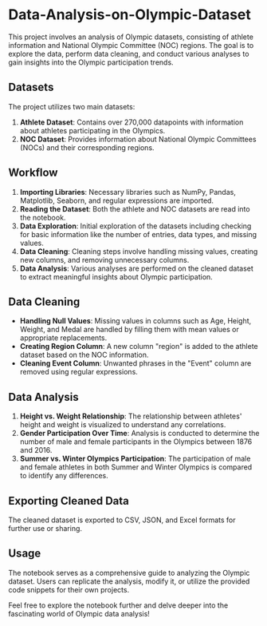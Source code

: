 # Data-Analysis-on-Olympic-Dataset

This project involves an analysis of Olympic datasets, consisting of athlete information and National Olympic Committee (NOC) regions. The goal is to explore the data, perform data cleaning, and conduct various analyses to gain insights into the Olympic participation trends.

## Datasets

The project utilizes two main datasets:

1. **Athlete Dataset**: Contains over 270,000 datapoints with information about athletes participating in the Olympics.
2. **NOC Dataset**: Provides information about National Olympic Committees (NOCs) and their corresponding regions.

## Workflow

1. **Importing Libraries**: Necessary libraries such as NumPy, Pandas, Matplotlib, Seaborn, and regular expressions are imported.
2. **Reading the Dataset**: Both the athlete and NOC datasets are read into the notebook.
3. **Data Exploration**: Initial exploration of the datasets including checking for basic information like the number of entries, data types, and missing values.
4. **Data Cleaning**: Cleaning steps involve handling missing values, creating new columns, and removing unnecessary columns.
5. **Data Analysis**: Various analyses are performed on the cleaned dataset to extract meaningful insights about Olympic participation.

## Data Cleaning

- **Handling Null Values**: Missing values in columns such as Age, Height, Weight, and Medal are handled by filling them with mean values or appropriate replacements.
- **Creating Region Column**: A new column "region" is added to the athlete dataset based on the NOC information.
- **Cleaning Event Column**: Unwanted phrases in the "Event" column are removed using regular expressions.

## Data Analysis

1. **Height vs. Weight Relationship**: The relationship between athletes' height and weight is visualized to understand any correlations.
2. **Gender Participation Over Time**: Analysis is conducted to determine the number of male and female participants in the Olympics between 1876 and 2016.
3. **Summer vs. Winter Olympics Participation**: The participation of male and female athletes in both Summer and Winter Olympics is compared to identify any differences.

## Exporting Cleaned Data

The cleaned dataset is exported to CSV, JSON, and Excel formats for further use or sharing.

## Usage

The notebook serves as a comprehensive guide to analyzing the Olympic dataset. Users can replicate the analysis, modify it, or utilize the provided code snippets for their own projects.

Feel free to explore the notebook further and delve deeper into the fascinating world of Olympic data analysis!
